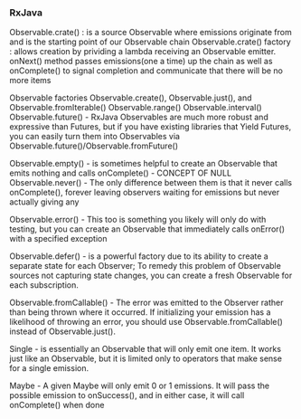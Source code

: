 ### RxJava

Observable.crate() : is a source Observable where emissions originate from and is the starting point of our Observable chain
Observable.crate() factory : allows creation by prividing a lambda receiving an Observable emitter.
onNext() method passes emissions(one a time) up the chain as well as onComplete() to signal completion and communicate that there will be no more items

Observable factories
Observable.create(), Observable.just(), and Observable.fromIterable()
Observable.range()
Observable.interval()
Observable.future() - RxJava Observables are much more robust and expressive than Futures, but if you have existing libraries that Yield Futures, you can easily turn them into Observables via Observable.future()/Observable.fromFuture()

Observable.empty() - is sometimes helpful to create an Observable that emits nothing and calls onComplete() - CONCEPT OF NULL
Observable.never() - The only difference between them is that it never calls onComplete(), forever leaving observers waiting for emissions but never actually giving any



Observable.error() - This too is something you likely will only do with testing, but you can create an Observable that immediately calls onError() with a specified exception


Observable.defer() -  is a powerful factory due to its ability to create a separate state for each Observer; To remedy this problem of Observable sources not capturing state changes, you can create a fresh Observable for each subscription.


Observable.fromCallable() - The error was emitted to the Observer rather than being thrown where it occurred. If initializing your emission has a likelihood of throwing an error, you should use Observable.fromCallable() instead of Observable.just().

Single<T> - is essentially an Observable<T> that will only emit one item. It works just like an Observable, but it is limited only to operators that make sense for a single emission.

Maybe - A given Maybe<T> will only emit 0 or  1 emissions. It will pass the possible emission to onSuccess(), and in either case, it will call onComplete() when done